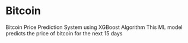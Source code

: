 # Bitcoin

Bitcoin Price Prediction System using XGBoost Algorithm
This ML model predicts the price of bitcoin for the next 15 days
